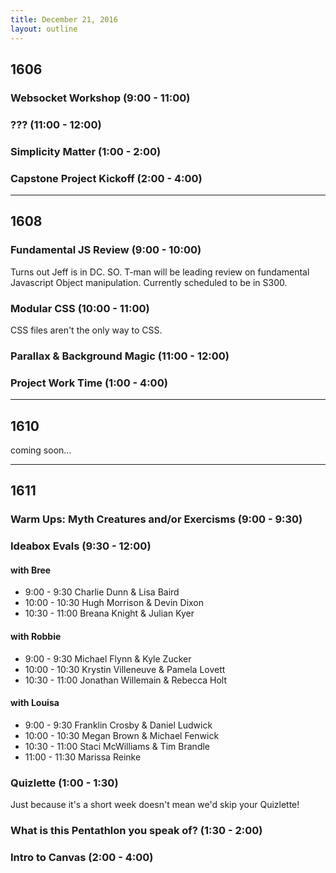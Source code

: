 ```yaml
---
title: December 21, 2016
layout: outline
---
```


## 1606

### Websocket Workshop (9:00 - 11:00)

### ??? (11:00 - 12:00)

### Simplicity Matter (1:00 - 2:00)

### Capstone Project Kickoff (2:00 - 4:00)

***

## 1608

### Fundamental JS Review (9:00 - 10:00)
Turns out Jeff is in DC. SO. T-man will be leading review on fundamental Javascript Object manipulation. Currently scheduled to be in S300.

### Modular CSS (10:00 - 11:00)
CSS files aren't the only way to CSS.

### Parallax & Background Magic (11:00 - 12:00)

### Project Work Time (1:00 - 4:00)

***

## 1610
coming soon...

***

## 1611

### Warm Ups: Myth Creatures and/or Exercisms (9:00 - 9:30)

### Ideabox Evals (9:30 - 12:00)

#### with Bree

* 9:00 - 9:30 Charlie Dunn & Lisa Baird
* 10:00 - 10:30 Hugh Morrison & Devin Dixon
* 10:30 - 11:00 Breana Knight & Julian Kyer

#### with Robbie

* 9:00 - 9:30 Michael Flynn & Kyle Zucker
* 10:00 - 10:30 Krystin Villeneuve & Pamela Lovett
* 10:30 - 11:00 Jonathan Willemain & Rebecca Holt

#### with Louisa

* 9:00 - 9:30 Franklin Crosby & Daniel Ludwick
* 10:00 - 10:30 Megan Brown & Michael Fenwick
* 10:30 - 11:00 Staci McWilliams & Tim Brandle
* 11:00 - 11:30 Marissa Reinke

### Quizlette (1:00 - 1:30)

Just because it's a short week doesn't mean we'd skip your Quizlette!

### What is this Pentathlon you speak of? (1:30 - 2:00)

### Intro to Canvas (2:00 - 4:00)
